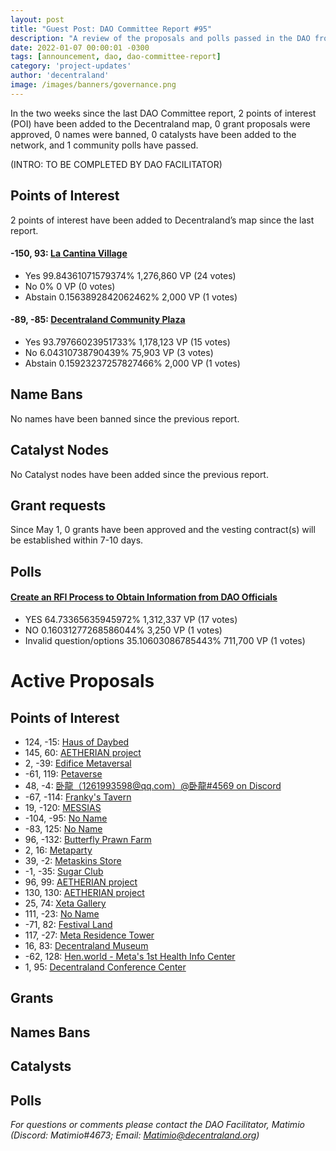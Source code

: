 ```yaml
---
layout: post
title: "Guest Post: DAO Committee Report #95"
description: "A review of the proposals and polls passed in the DAO from May 1 through May 15".
date: 2022-01-07 00:00:01 -0300
tags: [announcement, dao, dao-committee-report]
category: 'project-updates'
author: 'decentraland'
image: /images/banners/governance.png
---
```


In the two weeks since the last DAO Committee report, 2 points of interest (POI) have been added to the Decentraland map, 0 grant proposals were approved, 0 names were banned, 0 catalysts have been added to the network, and 1 community polls have passed.

(INTRO: TO BE COMPLETED BY DAO FACILITATOR)

## Points of Interest
2 points of interest have been added to Decentraland’s map since the last report.


#### -150, 93: [La Cantina Village](https://governance.decentraland.org/proposal/?id=8987789a-134b-42e0-bf30-59e1d0db3ccf)

* Yes 99.84361071579374% 1,276,860 VP (24 votes)
* No 0% 0 VP (0 votes)
* Abstain 0.1563892842062462% 2,000 VP (1 votes)


#### -89, -85: [Decentraland Community Plaza](https://governance.decentraland.org/proposal/?id=8e6150fb-22bc-44f9-8a60-f21bc805bec6)

* Yes 93.79766023951733% 1,178,123 VP (15 votes)
* No 6.04310738790439% 75,903 VP (3 votes)
* Abstain 0.15923237257827466% 2,000 VP (1 votes)


## Name Bans

No names have been banned since the previous report.

## Catalyst Nodes
No Catalyst nodes have been added since the previous report.


## Grant requests
Since May 1, 0 grants have been approved and the vesting contract(s) will be established within 7-10 days.


## Polls

#### [Create an RFI Process to Obtain Information from DAO Officials](https://governance.decentraland.org/proposal/?id=c1d3a1ae-c83d-4244-98ef-4a12d7d9567e)

* YES 64.73365635945972% 1,312,337 VP (17 votes)
* NO 0.16031277268586044% 3,250 VP (1 votes)
* Invalid question/options 35.10603086785443% 711,700 VP (1 votes)



# Active Proposals

## Points of Interest

* 124, -15: [Haus of Daybed](https://governance.decentraland.org/proposal/?id=fcdec67e-521e-46d6-b3c0-143ad2fc3b72)
* 145, 60: [AETHERIAN project](https://governance.decentraland.org/proposal/?id=cf6e5067-1369-4d53-a227-36ff385cbcca)
* 2, -39: [Edifice Metaversal](https://governance.decentraland.org/proposal/?id=901240fd-2a1d-426c-9956-5f59da582bca)
* -61, 119: [Petaverse](https://governance.decentraland.org/proposal/?id=11f29f6a-9cac-4a3a-ad60-a07595289db7)
* 48, -4: [卧龍（1261993598@qq.com）@卧龍#4569 on Discord](https://governance.decentraland.org/proposal/?id=6af59f2d-1eb9-4f82-abac-a50413b79819)
* -67, -114: [Franky&#39;s Tavern](https://governance.decentraland.org/proposal/?id=f1cbbbfb-7ad4-4c31-8964-5937ed8deeed)
* 19, -120: [MESSIAS](https://governance.decentraland.org/proposal/?id=b9e12d62-c481-4350-8a37-b1bce61daeeb)
* -104, -95: [No Name](https://governance.decentraland.org/proposal/?id=6560e0d1-9abf-47c2-9a1f-89fb88c0df78)
* -83, 125: [No Name](https://governance.decentraland.org/proposal/?id=cc523598-9443-4075-b7c4-9c1b67af79be)
* 96, -132: [Butterfly Prawn Farm](https://governance.decentraland.org/proposal/?id=193b0fb8-fc53-458b-a40a-2fd96c9e0c4e)
* 2, 16: [Metaparty](https://governance.decentraland.org/proposal/?id=b4f30afe-cb59-48f0-aee8-30cd13468d8b)
* 39, -2: [Metaskins  Store](https://governance.decentraland.org/proposal/?id=788441c9-0120-44e7-9c85-c6ff7a12b50f)
* -1, -35: [Sugar Club](https://governance.decentraland.org/proposal/?id=d3d77a63-3ac7-4c17-9f58-d71f8923298c)
* 96, 99: [AETHERIAN project](https://governance.decentraland.org/proposal/?id=74f2b8a8-3e6d-4584-96df-4ca585e99c1e)
* 130, 130: [AETHERIAN project](https://governance.decentraland.org/proposal/?id=8e714cf3-e75a-48fe-8d64-f37054c9eca8)
* 25, 74: [Xeta Gallery](https://governance.decentraland.org/proposal/?id=04a89f22-0a96-4859-a7ae-3b24380c7a04)
* 111, -23: [No Name](https://governance.decentraland.org/proposal/?id=7ec61a86-9999-4853-aa43-7de80ba92bc7)
* -71, 82: [Festival Land](https://governance.decentraland.org/proposal/?id=1490ef6f-d246-4eeb-8fa2-e1be16609c51)
* 117, -27: [Meta Residence Tower](https://governance.decentraland.org/proposal/?id=0c01a0e5-8fbc-46e3-ac70-addd79842777)
* 16, 83: [Decentraland Museum](https://governance.decentraland.org/proposal/?id=ce3ea6d6-0058-48b8-b8df-78b9f874395c)
* -62, 128: [Hen.world - Meta&#39;s 1st Health Info Center](https://governance.decentraland.org/proposal/?id=1808a3af-0b3b-48ee-8ec5-0d741077e2dc)
* 1, 95: [Decentraland Conference Center](https://governance.decentraland.org/proposal/?id=e3953dbc-4ca0-4eed-a728-3ad24a7f8787)

## Grants


## Names Bans


## Catalysts


## Polls


*For questions or comments please contact the DAO Facilitator, Matimio (Discord: Matimio#4673; Email: [Matimio@decentraland.org](mailto:Matimio@decentraland.org))*